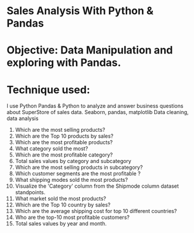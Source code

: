 #                                                Sales Analysis With Python & Pandas

# Objective: Data Manipulation and exploring with Pandas.
# Technique used:
I use Python Pandas & Python to analyze and answer business questions about SuperStore of sales data.
Seaborn, pandas, matplotlib
Data cleaning, data analysis

1.	Which are the most selling products?
2.	Which are the Top 10 products by sales?
3.	Which are the most profitable products?
4.	What category sold the most?
5.	Which are the most profitable category?
6.	Total sales values by category and subcategory
7.	Which are the most selling products in subcategory?
8.	Which customer segments are the most profitable ?
9.	What shipping modes sold the most products?
10.	Visualize the 'Category' column from the Shipmode column dataset standpoints.
11.	What market sold the most products?
12.	Which are the Top 10 country by sales?
14.	Which are the average shipping cost for top 10 different countries?
15.	Who are the top-10 most profitable customers?
17.	Total sales values by year and month.
